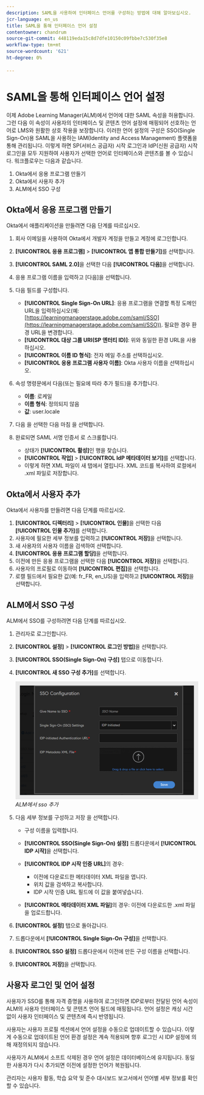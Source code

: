 ```yaml
---
description: SAML을 사용하여 인터페이스 언어를 구성하는 방법에 대해 알아보십시오.
jcr-language: en_us
title: SAML을 통해 인터페이스 언어 설정
contentowner: chandrum
source-git-commit: 448119eda15c8d7dfe10150c09fbbe7c530f35e8
workflow-type: tm+mt
source-wordcount: '621'
ht-degree: 0%

---
```



# SAML을 통해 인터페이스 언어 설정

이제 Adobe Learning Manager(ALM)에서 언어에 대한 SAML 속성을 허용합니다. 그런 다음 이 속성이 사용자의 인터페이스 및 콘텐츠 언어 설정에 매핑되어 선호하는 언어로 LMS와 원활한 상호 작용을 보장합니다. 이러한 언어 설정의 구성은 SSO(Single Sign-On)용 SAML을 사용하는 IAM(Identity and Access Management) 플랫폼을 통해 관리됩니다. 이렇게 하면 SP(서비스 공급자) 시작 로그인과 IdP(신원 공급자) 시작 로그인을 모두 지원하여 사용자가 선택한 언어로 인터페이스와 콘텐츠를 볼 수 있습니다. 워크플로우는 다음과 같습니다.

1. Okta에서 응용 프로그램 만들기
2. Okta에서 사용자 추가
3. ALM에서 SSO 구성

## Okta에서 응용 프로그램 만들기

Okta에서 애플리케이션을 만들려면 다음 단계를 따르십시오.

1. 회사 이메일을 사용하여 Okta에서 개발자 계정을 만들고 계정에 로그인합니다.
2. **[!UICONTROL 응용 프로그램]** > **[!UICONTROL 앱 통합 만들기]**&#x200B;를 선택합니다.
3. **[!UICONTROL SAML 2.0]**&#x200B;을 선택한 다음 **[!UICONTROL 다음]**&#x200B;을 선택합니다.
4. 응용 프로그램 이름을 입력하고 [다음]을 선택합니다.
5. 다음 필드를 구성합니다.

   * **[!UICONTROL Single Sign-On URL]**: 응용 프로그램을 연결할 특정 도메인 URL을 입력하십시오(예: [https://learningmanagerstage.adobe.com/saml/SSO](https://learningmanagerstage.adobe.com/saml/SSO)). 필요한 경우 환경 URL을 변경합니다.
   * **[!UICONTROL 대상 그룹 URI(SP 엔터티 ID)]**: 위와 동일한 환경 URL을 사용하십시오.
   * **[!UICONTROL 이름 ID 형식]**: 전자 메일 주소를 선택하십시오.
   * **[!UICONTROL 응용 프로그램 사용자 이름]**: Okta 사용자 이름을 선택하십시오.

6. 속성 명령문에서 다음(또는 필요에 따라 추가 필드)을 추가합니다.
   * **이름**: 로케일
   * **이름 형식**: 정의되지 않음
   * **값**: user.locale

7. 다음 을 선택한 다음 마침 을 선택합니다.
8. 완료되면 SAML 서명 인증서 로 스크롤합니다.

   * 상태가 **[!UICONTROL 활성]**&#x200B;인 행을 찾습니다.
   * **[!UICONTROL 작업]** > **[!UICONTROL IdP 메타데이터 보기]**&#x200B;를 선택합니다.
   * 이렇게 하면 XML 파일이 새 탭에서 열립니다. XML 코드를 복사하여 로컬에서 .xml 파일로 저장합니다.

## Okta에서 사용자 추가

Okta에서 사용자를 만들려면 다음 단계를 따르십시오.

1. **[!UICONTROL 디렉터리]** > **[!UICONTROL 인물]**&#x200B;을 선택한 다음 **[!UICONTROL 인물 추가]**&#x200B;를 선택합니다.
2. 사용자에 필요한 세부 정보를 입력하고 **[!UICONTROL 저장]**&#x200B;을 선택합니다.
3. 새 사용자의 사용자 이름을 검색하여 선택합니다.
4. **[!UICONTROL 응용 프로그램 할당]**&#x200B;을 선택합니다.
5. 이전에 만든 응용 프로그램을 선택한 다음 **[!UICONTROL 저장]**&#x200B;을 선택합니다.
6. 사용자의 프로필로 이동하여 **[!UICONTROL 편집]**&#x200B;을 선택합니다.
7. 로캘 필드에서 필요한 값(예: fr_FR, en_US)을 입력하고 **[!UICONTROL 저장]**&#x200B;을 선택합니다.

## ALM에서 SSO 구성

ALM에서 SSO를 구성하려면 다음 단계를 따르십시오.

1. 관리자로 로그인합니다.
2. **[!UICONTROL 설정]** > **[!UICONTROL 로그인 방법]**&#x200B;을 선택합니다.
3. **[!UICONTROL SSO(Single Sign-On) 구성]** 탭으로 이동합니다.
4. **[!UICONTROL 새 SSO 구성 추가]**&#x200B;를 선택합니다.

   ![](assets/sso-add.PNG)
   _ALM에서 sso 추가_

5. 다음 세부 정보를 구성하고 저장 을 선택합니다.
   * 구성 이름을 입력합니다.
   * **[!UICONTROL SSO(Single Sign-On) 설정]** 드롭다운에서 **[!UICONTROL IDP 시작]**&#x200B;을 선택합니다.
   * **[!UICONTROL IDP 시작 인증 URL]**&#x200B;의 경우:

      * 이전에 다운로드한 메타데이터 XML 파일을 엽니다.
      * 위치 값을 검색하고 복사합니다.
      * IDP 시작 인증 URL 필드에 이 값을 붙여넣습니다.

   * **[!UICONTROL 메타데이터 XML 파일]**&#x200B;의 경우: 이전에 다운로드한 .xml 파일을 업로드합니다.

6. **[!UICONTROL 설정]** 탭으로 돌아갑니다.
7. 드롭다운에서 **[!UICONTROL Single Sign-On 구성]**&#x200B;을 선택합니다.
8. **[!UICONTROL SSO 설정]** 드롭다운에서 이전에 만든 구성 이름을 선택합니다.
9. **[!UICONTROL 저장]**&#x200B;을 선택합니다.

## 사용자 로그인 및 언어 설정

사용자가 SSO를 통해 자격 증명을 사용하여 로그인하면 IDP로부터 전달된 언어 속성이 ALM의 사용자 인터페이스 및 콘텐츠 언어 필드에 매핑됩니다. 언어 설정은 캐싱 시간 없이 사용자 인터페이스 및 콘텐츠에 즉시 반영됩니다.

사용자는 사용자 프로필 섹션에서 언어 설정을 수동으로 업데이트할 수 있습니다. 이렇게 수동으로 업데이트된 언어 환경 설정은 계속 적용되며 향후 로그인 시 IDP 설정에 의해 재정의되지 않습니다.

사용자가 ALM에서 소프트 삭제된 경우 언어 설정은 데이터베이스에 유지됩니다. 동일한 사용자가 다시 추가되면 이전에 설정한 언어가 복원됩니다.

관리자는 사용자 활동, 학습 요약 및 준수 대시보드 보고서에서 언어별 세부 정보를 확인할 수 있습니다.


